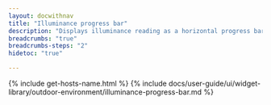 ```yaml
---
layout: docwithnav
title: "Illuminance progress bar"
description: "Displays illuminance reading as a horizontal progress bar. Allows to configure value range, bar colors, and other settings."
breadcrumbs: "true"
breadcrumbs-steps: "2"
hidetoc: "true"

---
```

{% include get-hosts-name.html %}
{% include docs/user-guide/ui/widget-library/outdoor-environment/illuminance-progress-bar.md %}
